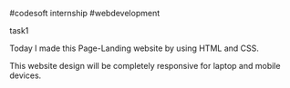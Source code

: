 #codesoft internship #webdevelopment

task1

Today I made this Page-Landing website by using HTML and CSS.

This website design will be completely responsive for laptop and mobile devices.
